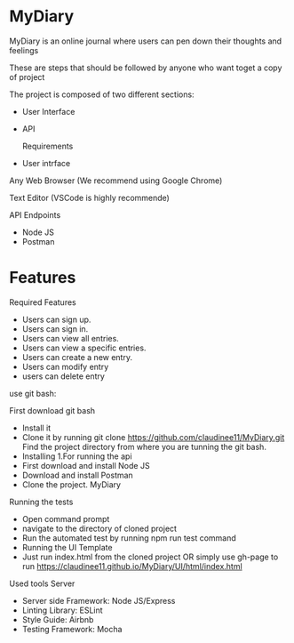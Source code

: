# MyDiary

 MyDiary is an online journal where users can pen down their thoughts and feelings
 
 
 
 
 
 
 
 These are steps that should be followed by anyone who want toget a copy of project

The project is composed of two different sections:

- User Interface
- API

   
   Requirements
     
- User intrface

Any Web Browser (We recommend using Google Chrome)

Text Editor (VSCode is highly recommende)

API Endpoints

- Node JS
- Postman

# Features
Required Features
- Users can sign up.
- Users can sign in.
- Users can view all entries.
- Users can view a specific entries.
- Users can create a new entry.
- Users can modify entry
- users can delete entry

use git bash:

First download git bash
- Install it
- Clone it by running git clone https://github.com/claudinee11/MyDiary.git
Find the project directory from where you are tunning the git bash.
- Installing
1.For running the api
- First download and install Node JS
- Download and install Postman
- Clone the project. MyDiary

Running the tests
- Open command prompt
- navigate to the directory of cloned project
- Run the automated test by running npm run test command
- Running the UI Template
- Just run index.html from the cloned project
OR simply use gh-page to run  https://claudinee11.github.io/MyDiary/UI/html/index.html

Used tools
Server
- Server side Framework: Node JS/Express
- Linting Library: ESLint
- Style Guide: Airbnb
- Testing Framework: Mocha

